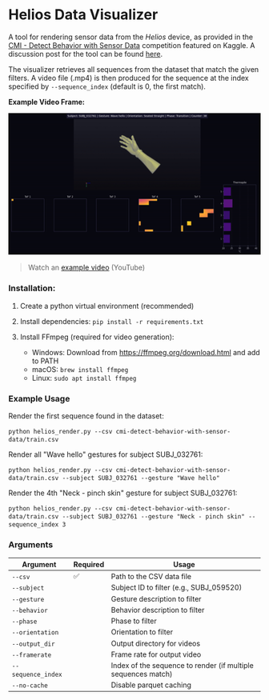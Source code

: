 
# Helios Data Visualizer

A tool for rendering sensor data from the _Helios_ device, as provided in the [CMI - Detect Behavior with Sensor Data](https://www.kaggle.com/competitions/cmi-detect-behavior-with-sensor-data) competition featured on Kaggle. A discussion post for the tool can be found [here](https://www.kaggle.com/competitions/cmi-detect-behavior-with-sensor-data/discussion/583118). 

The visualizer retrieves all sequences from the dataset that match the given filters. A video file (.mp4) is then produced for the sequence at the index specified by ```--sequence_index``` (default is 0, the first match).

**Example Video Frame:** 

![Screenshot](./misc/example_screenshot.png)

> Watch an [example video](https://www.youtube.com/watch?v=UgHp7ph_c3E) (YouTube)


### Installation:

1. Create a python virtual environment (recommended)

2. Install dependencies: ```pip install -r requirements.txt```

3. Install FFmpeg (required for video generation):
   - Windows: Download from https://ffmpeg.org/download.html and add to PATH
   - macOS: ```brew install ffmpeg```
   - Linux: ```sudo apt install ffmpeg```


### Example Usage

Render the first sequence found in the dataset:

```
python helios_render.py --csv cmi-detect-behavior-with-sensor-data/train.csv
```

Render all "Wave hello" gestures for subject SUBJ_032761:

```
python helios_render.py --csv cmi-detect-behavior-with-sensor-data/train.csv --subject SUBJ_032761 --gesture "Wave hello"
```

Render the 4th "Neck - pinch skin" gesture for subject SUBJ_032761:

```
python helios_render.py --csv cmi-detect-behavior-with-sensor-data/train.csv --subject SUBJ_032761 --gesture "Neck - pinch skin" --sequence_index 3
```


### Arguments


| Argument | Required | Usage |
| ----- | ----- | ----- |
| ```--csv``` | ✅ | Path to the CSV data file  |
| ```--subject``` |  | Subject ID to filter (e.g., SUBJ_059520)  |
| ```--gesture``` |  | Gesture description to filter  |
| ```--behavior``` |  | Behavior description to filter  |
| ```--phase``` |  | Phase to filter |
| ```--orientation``` |  | Orientation to filter  |
| ```--output_dir``` |  | Output directory for videos  |
| ```--framerate``` |  | Frame rate for output video  |
| ```--sequence_index``` |  | Index of the sequence to render (if multiple sequences match)  |
| ```--no-cache``` |  | Disable parquet caching  |

